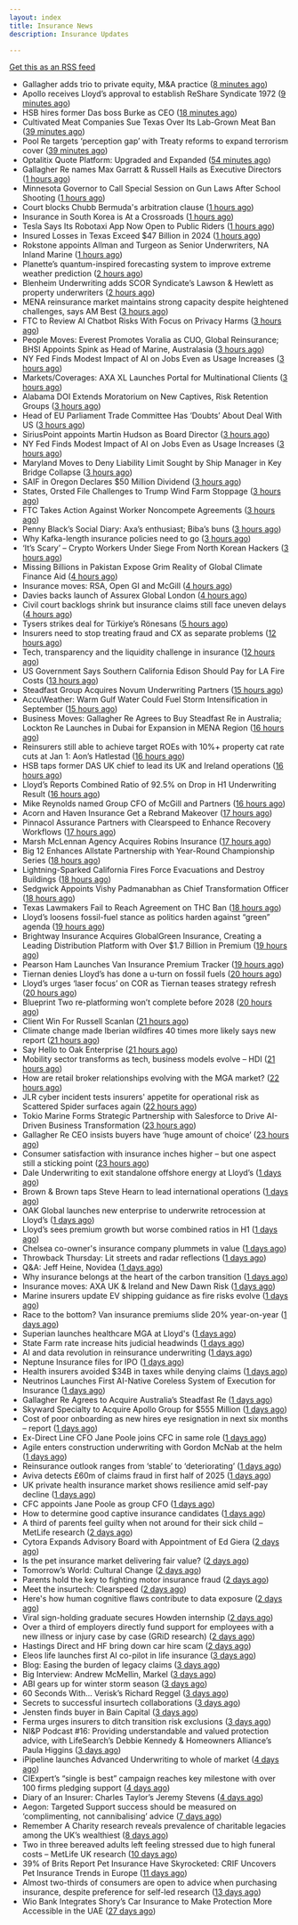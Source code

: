 ```yaml
---
layout: index
title: Insurance News
description: Insurance Updates

---
```


[Get this as an RSS feed](/insurance.rss)

<!-- news_marker starts -->
- Gallagher adds trio to private equity, M&A practice ([8 minutes ago](https://www.insurancebusinessmag.com/uk/news/breaking-news/gallagher-adds-trio-to-private-equity-manda-practice-548613.aspx))
- Apollo receives Lloyd’s approval to establish ReShare Syndicate 1972 ([9 minutes ago](https://www.reinsurancene.ws/apollo-receives-lloyds-approval-to-establish-reshare-syndicate-1972/))
- HSB hires former Das boss Burke as CEO ([18 minutes ago](https://www.postonline.co.uk/news/7958961/hsb-hires-former-das-boss-burke-as-ceo))
- Cultivated Meat Companies Sue Texas Over Its Lab-Grown Meat Ban ([39 minutes ago](https://www.insurancejournal.com/news/southcentral/2025/09/05/837804.htm))
- Pool Re targets ‘perception gap’ with Treaty reforms to expand terrorism cover ([39 minutes ago](https://www.reinsurancene.ws/pool-re-targets-perception-gap-with-treaty-reforms-to-expand-terrorism-cover/))
- Optalitix Quote Platform: Upgraded and Expanded ([54 minutes ago](https://insurance-edge.net/2025/09/05/optalitix-quote-platform-upgraded-and-expanded/))
- Gallagher Re names Max Garratt & Russell Hails as Executive Directors ([1 hours ago](https://www.reinsurancene.ws/gallagher-re-names-max-garratt-russell-hails-as-executive-directors/))
- Minnesota Governor to Call Special Session on Gun Laws After School Shooting ([1 hours ago](https://www.insurancejournal.com/news/midwest/2025/09/05/838077.htm))
- Court blocks Chubb Bermuda's arbitration clause ([1 hours ago](https://www.insurancebusinessmag.com/uk/news/breaking-news/court-blocks-chubb-bermudas-arbitration-clause-548598.aspx))
- Insurance in South Korea is At a Crossroads ([1 hours ago](https://insurance-edge.net/2025/09/05/insurance-in-south-korea-is-at-a-crossroads/))
- Tesla Says Its Robotaxi App Now Open to Public Riders ([1 hours ago](https://www.insurancejournal.com/news/southcentral/2025/09/05/837907.htm))
- Insured Losses in Texas Exceed $47 Billion in 2024 ([1 hours ago](https://www.insurancejournal.com/news/southcentral/2025/09/05/837979.htm))
- Rokstone appoints Allman and Turgeon as Senior Underwriters, NA Inland Marine ([1 hours ago](https://www.reinsurancene.ws/rokstone-appoints-allman-and-turgeon-as-senior-underwriters-na-inland-marine/))
- Planette’s quantum-inspired forecasting system to improve extreme weather prediction ([2 hours ago](https://www.reinsurancene.ws/planettes-quantum-inspired-forecasting-system-to-improve-extreme-weather-prediction/))
- Blenheim Underwriting adds SCOR Syndicate’s Lawson & Hewlett as property underwriters ([2 hours ago](https://www.reinsurancene.ws/blenheim-underwriting-adds-scor-syndicates-lawson-hewlett-as-property-underwriters/))
- MENA reinsurance market maintains strong capacity despite heightened challenges, says AM Best ([3 hours ago](https://www.reinsurancene.ws/mena-reinsurance-market-maintains-strong-capacity-despite-heightened-challenges-says-am-best/))
- FTC to Review AI Chatbot Risks With Focus on Privacy Harms ([3 hours ago](https://www.insurancejournal.com/news/national/2025/09/05/837985.htm))
- People Moves: Everest Promotes Voralia as CUO, Global Reinsurance; BHSI Appoints Spink as Head of Marine, Australasia ([3 hours ago](https://www.insurancejournal.com/news/international/2025/09/05/838089.htm))
- NY Fed Finds Modest Impact of AI on Jobs Even as Usage Increases ([3 hours ago](https://www.insurancejournal.com/news/national/2025/09/05/837974.htm))
- Markets/Coverages: AXA XL Launches Portal for Multinational Clients ([3 hours ago](https://www.insurancejournal.com/news/international/2025/09/05/838093.htm))
- Alabama DOI Extends Moratorium on New Captives, Risk Retention Groups ([3 hours ago](https://www.insurancejournal.com/news/southeast/2025/09/05/837891.htm))
- Head of EU Parliament Trade Committee Has ‘Doubts’ About Deal With US ([3 hours ago](https://www.insurancejournal.com/news/international/2025/09/05/837999.htm))
- SiriusPoint appoints Martin Hudson as Board Director ([3 hours ago](https://www.reinsurancene.ws/siriuspoint-appoints-martin-hudson-as-board-director/))
- NY Fed Finds Modest Impact of AI on Jobs Even as Usage Increases ([3 hours ago](https://www.insurancejournal.com/news/east/2025/09/05/837946.htm))
- Maryland Moves to Deny Liability Limit Sought by Ship Manager in Key Bridge Collapse ([3 hours ago](https://www.insurancejournal.com/news/east/2025/09/05/837870.htm))
- SAIF in Oregon Declares $50 Million Dividend ([3 hours ago](https://www.insurancejournal.com/news/west/2025/09/05/837792.htm))
- States, Orsted File Challenges to Trump Wind Farm Stoppage ([3 hours ago](https://www.insurancejournal.com/news/east/2025/09/05/837954.htm))
- FTC Takes Action Against Worker Noncompete Agreements ([3 hours ago](https://www.insurancejournal.com/news/national/2025/09/05/838042.htm))
- Penny Black’s Social Diary: Axa’s enthusiast; Biba’s buns ([3 hours ago](https://www.postonline.co.uk/people/7958297/penny-black%E2%80%99s-social-diary-axa%E2%80%99s-enthusiast-biba%E2%80%99s-buns))
- Why Kafka-length insurance policies need to go ([3 hours ago](https://www.postonline.co.uk/regulation/7958932/why-kafka-length-insurance-policies-need-to-go))
- ‘It’s Scary’ – Crypto Workers Under Siege From North Korean Hackers ([3 hours ago](https://www.insurancejournal.com/news/international/2025/09/05/837989.htm))
- Missing Billions in Pakistan Expose Grim Reality of Global Climate Finance Aid ([4 hours ago](https://www.insurancejournal.com/news/international/2025/09/05/837993.htm))
- Insurance moves: RSA, Open GI and McGill ([4 hours ago](https://www.insurancebusinessmag.com/uk/news/breaking-news/insurance-moves-rsa-open-gi-and-mcgill-548562.aspx))
- Davies backs launch of Assurex Global London ([4 hours ago](https://www.insurancebusinessmag.com/uk/news/breaking-news/davies-backs-launch-of-assurex-global-london-548560.aspx))
- Civil court backlogs shrink but insurance claims still face uneven delays ([4 hours ago](https://www.insurancebusinessmag.com/uk/news/legal-insights/civil-court-backlogs-shrink-but-insurance-claims-still-face-uneven-delays-548558.aspx))
- Tysers strikes deal for Türkiye’s Rönesans ([5 hours ago](https://www.insurancebusinessmag.com/uk/news/breaking-news/tysers-strikes-deal-for-turkiyes-ronesans-548557.aspx))
- Insurers need to stop treating fraud and CX as separate problems ([12 hours ago](https://www.dig-in.com/opinion/insurers-to-stop-treating-fraud-and-cx-as-separate-problems))
- Tech, transparency and the liquidity challenge in insurance ([12 hours ago](https://www.dig-in.com/opinion/tech-transparency-and-liquidity-challenge-in-insurance))
- US Government Says Southern California Edison Should Pay for LA Fire Costs ([13 hours ago](https://www.insurancejournal.com/news/west/2025/09/04/837972.htm))
- Steadfast Group Acquires Novum Underwriting Partners ([15 hours ago](https://www.insurancejournal.com/news/midwest/2025/09/04/837942.htm))
- AccuWeather: Warm Gulf Water Could Fuel Storm Intensification in September ([15 hours ago](https://www.insurancejournal.com/news/southcentral/2025/09/04/837939.htm))
- Business Moves: Gallagher Re Agrees to Buy Steadfast Re in Australia; Lockton Re Launches in Dubai for Expansion in MENA Region ([16 hours ago](https://www.insurancejournal.com/news/international/2025/09/04/837933.htm))
- Reinsurers still able to achieve target ROEs with 10%+ property cat rate cuts at Jan 1: Aon’s Hatlestad ([16 hours ago](https://www.reinsurancene.ws/reinsurers-still-able-to-achieve-target-roes-with-10-property-cat-rate-cuts-at-jan-1-aons-hatlestad/))
- HSB taps former DAS UK chief to lead its UK and Ireland operations ([16 hours ago](https://www.insurancebusinessmag.com/uk/news/breaking-news/hsb-taps-former-das-uk-chief-to-lead-its-uk-and-ireland-operations-548501.aspx))
- Lloyd’s Reports Combined Ratio of 92.5% on Drop in H1 Underwriting Result ([16 hours ago](https://www.insurancejournal.com/news/international/2025/09/04/837923.htm))
- Mike Reynolds named Group CFO of McGill and Partners ([16 hours ago](https://www.reinsurancene.ws/mike-reynolds-named-group-cfo-of-mcgill-and-partners/))
- Acorn and Haven Insurance Get a Rebrand Makeover ([17 hours ago](https://insurance-edge.net/2025/09/04/acorn-and-haven-insurance-get-a-rebrand-makeover/))
- Pinnacol Assurance Partners with Clearspeed to Enhance Recovery Workflows ([17 hours ago](https://www.insurtechinsights.com/pinnacol-assurance-partners-with-clearspeed-to-enhance-recovery-workflows/))
- Marsh McLennan Agency Acquires Robins Insurance ([17 hours ago](https://www.insurtechinsights.com/marsh-mclennan-agency-acquires-robins-insurance/))
- Big 12 Enhances Allstate Partnership with Year-Round Championship Series ([18 hours ago](https://www.insurancejournal.com/news/midwest/2025/09/04/837914.htm))
- Lightning-Sparked California Fires Force Evacuations and Destroy Buildings ([18 hours ago](https://www.insurancejournal.com/news/west/2025/09/04/837912.htm))
- Sedgwick Appoints Vishy Padmanabhan as Chief Transformation Officer ([18 hours ago](https://www.insurtechinsights.com/sedgwick-appoints-vishy-padmanabhan-as-chief-transformation-officer/))
- Texas Lawmakers Fail to Reach Agreement on THC Ban ([18 hours ago](https://www.insurancejournal.com/news/southcentral/2025/09/04/837902.htm))
- Lloyd’s loosens fossil-fuel stance as politics harden against “green” agenda ([19 hours ago](https://www.insurancebusinessmag.com/uk/news/breaking-news/lloyds-loosens-fossilfuel-stance-as-politics-harden-against-green-agenda-548479.aspx))
- Brightway Insurance Acquires GlobalGreen Insurance, Creating a Leading Distribution Platform with Over $1.7 Billion in Premium ([19 hours ago](https://www.insurtechinsights.com/brightway-insurance-acquires-globalgreen-insurance-creating-a-leading-distribution-platform-with-over-1-7-billion-in-premium/))
- Pearson Ham Launches Van Insurance Premium Tracker ([19 hours ago](https://insurance-edge.net/2025/09/04/pearson-ham-launches-van-insurance-premium-tracker/))
- Tiernan denies Lloyd’s has done a u-turn on fossil fuels ([20 hours ago](https://www.postonline.co.uk/lloyd%E2%80%99slondon/7958955/tiernan-denies-lloyd%E2%80%99s-has-done-a-u-turn-on-fossil-fuels))
- Lloyd’s urges ‘laser focus’ on COR as Tiernan teases strategy refresh ([20 hours ago](https://www.postonline.co.uk/lloyd%E2%80%99slondon/7958954/lloyd%E2%80%99s-urges-%E2%80%98laser-focus%E2%80%99-on-cor-as-tiernan-teases-strategy-refresh))
- Blueprint Two re-platforming won’t complete before 2028 ([20 hours ago](https://www.postonline.co.uk/lloyd%E2%80%99slondon/7958953/blueprint-two-re-platforming-won%E2%80%99t-complete-before-2028))
- Client Win For Russell Scanlan ([21 hours ago](https://insurance-edge.net/2025/09/04/client-win-for-russell-scanlan/))
- Climate change made Iberian wildfires 40 times more likely says new report ([21 hours ago](https://www.insurancebusinessmag.com/uk/news/catastrophe/climate-change-made-iberian-wildfires-40-times-more-likely-says-new-report-548466.aspx))
- Say Hello to Oak Enterprise ([21 hours ago](https://insurance-edge.net/2025/09/04/say-hello-to-oak-enterprise/))
- Mobility sector transforms as tech, business models evolve – HDI ([21 hours ago](https://www.insurancebusinessmag.com/uk/news/auto-motor/mobility-sector-transforms-as-tech-business-models-evolve--hdi-548437.aspx))
- How are retail broker relationships evolving with the MGA market? ([22 hours ago](https://www.insurancebusinessmag.com/uk/tv/how-are-retail-broker-relationships-evolving-with-the-mga-market-548433.aspx))
- JLR cyber incident tests insurers' appetite for operational risk as Scattered Spider surfaces again ([22 hours ago](https://www.insurancebusinessmag.com/uk/news/cyber/jlr-cyber-incident-tests-insurers-appetite-for-operational-risk-as-scattered-spider-surfaces-again-548432.aspx))
- Tokio Marine Forms Strategic Partnership with Salesforce to Drive AI-Driven Business Transformation ([23 hours ago](https://www.insurtechinsights.com/tokio-marine-forms-strategic-partnership-with-salesforce-to-drive-ai-driven-business-transformation/))
- Gallagher Re CEO insists buyers have ‘huge amount of choice’ ([23 hours ago](https://www.postonline.co.uk/reinsurance/7958947/gallagher-re-ceo-insists-buyers-have-%E2%80%98huge-amount-of-choice%E2%80%99))
- Consumer satisfaction with insurance inches higher – but one aspect still a sticking point ([23 hours ago](https://www.insurancebusinessmag.com/uk/news/breaking-news/consumer-satisfaction-with-insurance-inches-higher--but-one-aspect-still-a-sticking-point-548416.aspx))
- Dale Underwriting to exit standalone offshore energy at Lloyd’s ([1 days ago](https://www.insurancebusinessmag.com/uk/news/breaking-news/dale-underwriting-to-exit-standalone-offshore-energy-at-lloyds-548413.aspx))
- Brown & Brown taps Steve Hearn to lead international operations ([1 days ago](https://www.insurancebusinessmag.com/uk/news/breaking-news/brown-and-brown-taps-steve-hearn-to-lead-international-operations-548410.aspx))
- OAK Global launches new enterprise to underwrite retrocession at Lloyd’s ([1 days ago](https://www.insurancebusinessmag.com/uk/news/property-insurance/oak-global-launches-new-enterprise-to-underwrite-retrocession-at-lloyds-548406.aspx))
- Lloyd’s sees premium growth but worse combined ratios in H1 ([1 days ago](https://www.insurancebusinessmag.com/uk/news/breaking-news/lloyds-sees-premium-growth-but-worse-combined-ratios-in-h1-548394.aspx))
- Chelsea co-owner's insurance company plummets in value ([1 days ago](https://www.insurancebusinessmag.com/uk/news/breaking-news/chelsea-coowners-insurance-company-plummets-in-value-548361.aspx))
- Throwback Thursday: Lit streets and radar reflections ([1 days ago](https://www.postonline.co.uk/personal/7956764/throwback-thursday-lit-streets-and-radar-reflections))
- Q&A: Jeff Heine, Novidea ([1 days ago](https://www.postonline.co.uk/technology/7957699/qa-jeff-heine-novidea))
- Why insurance belongs at the heart of the carbon transition ([1 days ago](https://www.postonline.co.uk/commercial/7958927/why-insurance-belongs-at-the-heart-of-the-carbon-transition))
- Insurance moves: AXA UK & Ireland and New Dawn Risk ([1 days ago](https://www.insurancebusinessmag.com/uk/news/breaking-news/insurance-moves-axa-uk-and-ireland-and-new-dawn-risk-548375.aspx))
- Marine insurers update EV shipping guidance as fire risks evolve ([1 days ago](https://www.insurancebusinessmag.com/uk/news/marine/marine-insurers-update-ev-shipping-guidance-as-fire-risks-evolve-548373.aspx))
- Race to the bottom? Van insurance premiums slide 20% year-on-year ([1 days ago](https://www.insurancebusinessmag.com/uk/news/auto-motor/race-to-the-bottom-van-insurance-premiums-slide-20-yearonyear-548371.aspx))
- Superian launches healthcare MGA at Lloyd's ([1 days ago](https://www.insurancebusinessmag.com/uk/news/life-insurance/superian-launches-healthcare-mga-at-lloyds-548370.aspx))
- State Farm rate increase hits judicial headwinds ([1 days ago](https://www.dig-in.com/news/state-farm-rate-increase-hits-judicial-headwinds))
- AI and data revolution in reinsurance underwriting ([1 days ago](https://www.dig-in.com/opinion/ai-and-data-revolution-in-reinsurance-underwriting))
- Neptune Insurance files for IPO ([1 days ago](https://www.dig-in.com/articles/neptune-insurance-files-for-ipo))
- Health insurers avoided $34B in taxes while denying claims ([1 days ago](https://www.dig-in.com/news/health-insurers-avoided-34b-in-taxes-while-denying-claims))
- Neutrinos Launches First AI-Native Coreless System of Execution for Insurance ([1 days ago](https://www.insurtechinsights.com/neutrinos-launches-first-ai-native-coreless-system-of-execution-for-insurance/))
- Gallagher Re Agrees to Acquire Australia’s Steadfast Re ([1 days ago](https://www.insurtechinsights.com/gallagher-re-agrees-to-acquire-australias-steadfast-re/))
- Skyward Specialty to Acquire Apollo Group for $555 Million ([1 days ago](https://www.insurtechinsights.com/skyward-specialty-to-acquire-apollo-group-for-555-million/))
- Cost of poor onboarding as new hires eye resignation in next six months – report ([1 days ago](https://www.insurancebusinessmag.com/uk/business-strategy/cost-of-poor-onboarding-as-new-hires-eye-resignation-in-next-six-months--report-548328.aspx))
- Ex-Direct Line CFO Jane Poole joins CFC in same role ([1 days ago](https://www.insurancebusinessmag.com/uk/news/breaking-news/exdirect-line-cfo-jane-poole-joins-cfc-in-same-role-548279.aspx))
- Agile enters construction underwriting with Gordon McNab at the helm ([1 days ago](https://www.insurtechinsights.com/agile-enters-construction-underwriting-with-gordon-mcnab-at-the-helm/))
- Reinsurance outlook ranges from ‘stable’ to ‘deteriorating’ ([1 days ago](https://www.postonline.co.uk/reinsurance/7958944/reinsurance-outlook-ranges-from-%E2%80%98stable%E2%80%99-to-%E2%80%98deteriorating%E2%80%99))
- Aviva detects £60m of claims fraud in first half of 2025 ([1 days ago](https://www.postonline.co.uk/news/7958946/aviva-detects-%C2%A360m-of-claims-fraud-in-first-half-of-2025))
- UK private health insurance market shows resilience amid self-pay decline ([1 days ago](https://www.insurancebusinessmag.com/uk/news/life-insurance/uk-private-health-insurance-market-shows-resilience-amid-selfpay-decline-548276.aspx))
- CFC appoints Jane Poole as group CFO ([1 days ago](https://www.postonline.co.uk/news/7958945/cfc-appoints-jane-poole-as-group-cfo))
- How to determine good captive insurance candidates ([1 days ago](https://www.dig-in.com/advisers/opinion/how-to-determine-good-captive-insurance-candidates))
- A third of parents feel guilty when not around for their sick child – MetLife research ([2 days ago](https://ifamagazine.com/a-third-of-parents-feel-guilty-when-not-around-for-their-sick-child-metlife-research/))
- Cytora Expands Advisory Board with Appointment of Ed Giera ([2 days ago](https://www.insurtechinsights.com/cytora-expands-advisory-board-with-appointment-of-ed-giera/))
- Is the pet insurance market delivering fair value? ([2 days ago](https://www.postonline.co.uk/personal/7958177/is-the-pet-insurance-market-delivering-fair-value))
- Tomorrow’s World: Cultural Change ([2 days ago](https://www.postonline.co.uk/regulation/7958189/tomorrow%E2%80%99s-world-cultural-change))
- Parents hold the key to fighting motor insurance fraud ([2 days ago](https://www.postonline.co.uk/claims/7958260/parents-hold-the-key-to-fighting-motor-insurance-fraud))
- Meet the insurtech: Clearspeed ([2 days ago](https://www.dig-in.com/news/meet-the-insurtech-clearspeed))
- Here's how human cognitive flaws contribute to data exposure ([2 days ago](https://www.dig-in.com/opinion/how-cognitive-flaws-contribute-to-data-exposure))
- Viral sign-holding graduate secures Howden internship ([2 days ago](https://www.postonline.co.uk/broker/7958941/viral-sign-holding-graduate-secures-howden-internship))
- Over a third of employers directly fund support for employees with a new illness or injury case by case (GRiD research) ([2 days ago](https://ifamagazine.com/over-a-third-36-of-employers-directly-fund-support-for-employees-with-a-new-illness-or-injury-case-by-case-grid-research/))
- Hastings Direct and HF bring down car hire scam ([2 days ago](https://www.postonline.co.uk/personal/7958940/hastings-direct-and-hf-bring-down-car-hire-scam))
- Eleos life launches first AI co-pilot in life insurance ([3 days ago](https://ifamagazine.com/eleos-life-launches-first-ai-co-pilot-in-life-insurance/))
- Blog: Easing the burden of legacy claims ([3 days ago](https://www.postonline.co.uk/claims/7958292/blog-easing-the-burden-of-legacy-claims))
- Big Interview: Andrew McMellin, Markel ([3 days ago](https://www.postonline.co.uk/lloyd%E2%80%99slondon/7958273/big-interview-andrew-mcmellin-markel))
- ABI gears up for winter storm season ([3 days ago](https://www.postonline.co.uk/claims/7958926/abi-gears-up-for-winter-storm-season))
- 60 Seconds With... Verisk’s Richard Reggel ([3 days ago](https://www.postonline.co.uk/technology/7958029/60-seconds-with-verisk%E2%80%99s-richard-reggel))
- Secrets to successful insurtech collaborations ([3 days ago](https://www.dig-in.com/news/secrets-to-successful-insurtech-collaborations))
- Jensten finds buyer in Bain Capital ([3 days ago](https://www.postonline.co.uk/news/7958931/jensten-finds-buyer-in-bain-capital))
- Ferma urges insurers to ditch transition risk exclusions ([3 days ago](https://www.postonline.co.uk/commercial/7958930/ferma-urges-insurers-to-ditch-transition-risk-exclusions))
- NI&P Podcast #16: Providing understandable and valued protection advice, with LifeSearch’s Debbie Kennedy & Homeowners Alliance’s Paula Higgins ([3 days ago](https://ifamagazine.com/nip-podcast-16-providing-understandable-and-valued-protection-advice-with-lifesearchs-debbie-kennedy-homeowners-alliances-paula-higgins/))
- iPipeline launches Advanced Underwriting to whole of market ([4 days ago](https://ifamagazine.com/ipipeline-launches-advanced-underwriting-to-whole-of-market/))
- CIExpert’s “single is best” campaign reaches key milestone with over 100 firms pledging support ([4 days ago](https://ifamagazine.com/ciexperts-single-is-best-campaign-reaches-key-milestone-with-over-100-firms-pledging-support/))
- Diary of an Insurer: Charles Taylor’s Jeremy Stevens ([4 days ago](https://www.postonline.co.uk/technology/7957628/diary-of-an-insurer-charles-taylor%E2%80%99s-jeremy-stevens))
- Aegon: Targeted Support success should be measured on ‘complimenting, not cannibalising’ advice ([7 days ago](https://ifamagazine.com/aegon-targeted-support-success-should-be-measured-on-complimenting-not-cannibalising-advice/))
- Remember A Charity research reveals prevalence of charitable legacies among the UK’s wealthiest ([8 days ago](https://ifamagazine.com/remember-a-charity-research-reveals-prevalence-of-charitable-legacies-among-the-uks-wealthiest/))
- Two in three bereaved adults left feeling stressed due to high funeral costs – MetLife UK research ([10 days ago](https://ifamagazine.com/two-in-three-bereaved-adults-left-feeling-stressed-due-to-high-funeral-costs-metlife-uk-research/))
- 39% of Brits Report Pet Insurance Have Skyrocketed: CRIF Uncovers Pet Insurance Trends in Europe ([11 days ago](https://thefintechtimes.com/39-of-brits-report-pet-insurance-have-skyrocketed-crif-uncovers-pet-insurance-trends-in-europe/))
- Almost two-thirds of consumers are open to advice when purchasing insurance, despite preference for self-led research ([13 days ago](https://ifamagazine.com/almost-two-thirds-of-consumers-are-open-to-advice-when-purchasing-insurance-despite-preference-for-self-led-research/))
- Wio Bank Integrates Shory’s Car Insurance to Make Protection More Accessible in the UAE ([27 days ago](https://thefintechtimes.com/wio-bank-integrates-shorys-car-insurance-to-make-protection-more-accessible-in-the-uae/))

<!-- news_marker ends -->